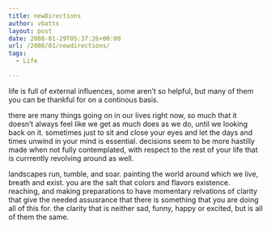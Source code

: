 ```yaml
---
title: newDirections
author: vbatts
layout: post
date: 2008-01-29T05:37:26+00:00
url: /2008/01/newdirections/
tags:
  - Life

---
```

life is full of external influences, some aren&#8217;t so helpful, but many of them you can be thankful for on a continous basis.
  
there are many things going on in our lives right now, so much that it doesn&#8217;t always feel like we get as much does as we do, until we looking back on it. sometimes just to sit and close your eyes and let the days and times unwind in your mind is essential. decisions seem to be more hastilly made when not fully contemplated, with respect to the rest of your life that is currrently revolving around as well.
  
landscapes run, tumble, and soar. painting the world around which we live, breath and exist. you are the salt that colors and flavors existence. reaching, and making preparations to have momentary relvations of clarity that give the needed assusrance that there is something that you are doing all of this for. the clarity that is neither sad, funny, happy or excited, but is all of them the same.